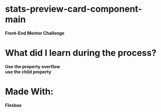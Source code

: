 # stats-preview-card-component-main
<b>
 Front-End Mentor Challenge
 </b>
 <h1>
  What did I learn during the process?
</h1>
<b>
Use the property overflow <br>use the child property  
</p></p>
</p>
<h1>Made With: </h1>
<p>Flexbox</p>
